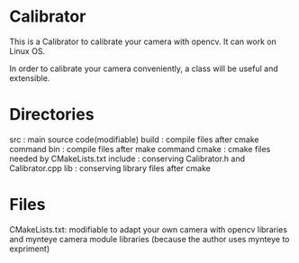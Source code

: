 # Calibrator
This is a Calibrator to calibrate your camera with opencv. It can work on Linux OS.

In order to calibrate your camera conveniently, a class will be useful and extensible.

# Directories
src     : main source code(modifiable)
build   : compile files after cmake command
bin     : compile files after make command
cmake   : cmake files needed by CMakeLists.txt
include : conserving Calibrator.h and Calibrator.cpp
lib     : conserving library files after cmake

# Files
CMakeLists.txt: modifiable to adapt your own camera with opencv libraries and mynteye camera module libraries
                (because the author uses mynteye to expriment)
                


